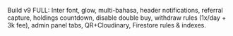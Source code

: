 Build v9 FULL: Inter font, glow, multi-bahasa, header notifications, referral capture, holdings countdown, disable double buy, withdraw rules (1x/day + 3k fee), admin panel tabs, QR+Cloudinary, Firestore rules & indexes.
